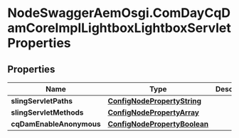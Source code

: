 # NodeSwaggerAemOsgi.ComDayCqDamCoreImplLightboxLightboxServletProperties

## Properties

Name | Type | Description | Notes
------------ | ------------- | ------------- | -------------
**slingServletPaths** | [**ConfigNodePropertyString**](ConfigNodePropertyString.md) |  | [optional] 
**slingServletMethods** | [**ConfigNodePropertyArray**](ConfigNodePropertyArray.md) |  | [optional] 
**cqDamEnableAnonymous** | [**ConfigNodePropertyBoolean**](ConfigNodePropertyBoolean.md) |  | [optional] 


